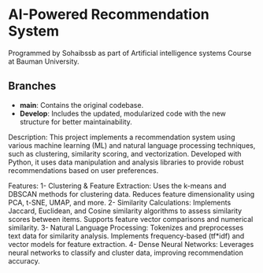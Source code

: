 # AI-Powered Recommendation System
Programmed by Sohaibssb as part of Artificial intelligence systems Course at Bauman University.

## **Branches**

- **main**: Contains the original codebase.  
- **Develop**: Includes the updated, modularized code with the new structure for better maintainability.

Description:
This project implements a recommendation system using various machine learning (ML) and natural language processing techniques, such as clustering, similarity scoring, and vectorization. Developed with Python, it uses data manipulation and analysis libraries to provide robust recommendations based on user preferences.

Features:
1- Clustering & Feature Extraction:
Uses the k-means and DBSCAN methods for clustering data.
Reduces feature dimensionality using PCA, t-SNE, UMAP, and more.
2- Similarity Calculations:
Implements Jaccard, Euclidean, and Cosine similarity algorithms to assess similarity scores between items.
Supports feature vector comparisons and numerical similarity.
3- Natural Language Processing:
Tokenizes and preprocesses text data for similarity analysis.
Implements frequency-based (tf*idf) and vector models for feature extraction.
4- Dense Neural Networks:
Leverages neural networks to classify and cluster data, improving recommendation accuracy.
